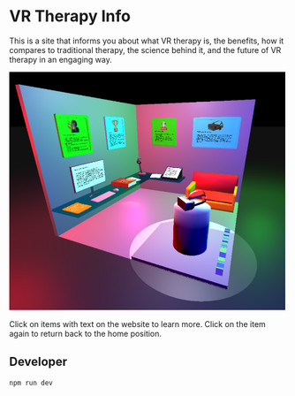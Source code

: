 # VR Therapy Info

This is a site that informs you about what VR therapy is, the benefits, how it compares to traditional therapy, the science behind it, and the future of VR therapy in an engaging way.

<img src="./img/Screenshot.png" alt="Screenshot of the site" width="500px">

Click on items with text on the website to learn more. Click on the item again to return back to the home position.

## Developer

```cmd
npm run dev
```

